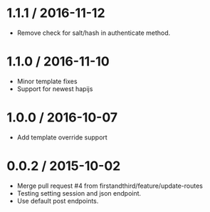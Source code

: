 1.1.1 / 2016-11-12
==================

  * Remove check for salt/hash in authenticate method.

1.1.0 / 2016-11-10
==================

  * Minor template fixes
  * Support for newest hapijs

1.0.0 / 2016-10-07
==================

  * Add template override support

0.0.2 / 2015-10-02
==================

  * Merge pull request #4 from firstandthird/feature/update-routes
  * Testing setting session and json endpoint.
  * Use default post endpoints.
